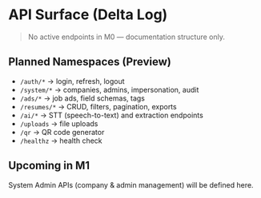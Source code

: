 # API Surface (Delta Log)

> No active endpoints in M0 — documentation structure only.

## Planned Namespaces (Preview)
- `/auth/*` → login, refresh, logout
- `/system/*` → companies, admins, impersonation, audit
- `/ads/*` → job ads, field schemas, tags
- `/resumes/*` → CRUD, filters, pagination, exports
- `/ai/*` → STT (speech-to-text) and extraction endpoints
- `/uploads` → file uploads
- `/qr` → QR code generator
- `/healthz` → health check

## Upcoming in M1
System Admin APIs (company & admin management) will be defined here.
